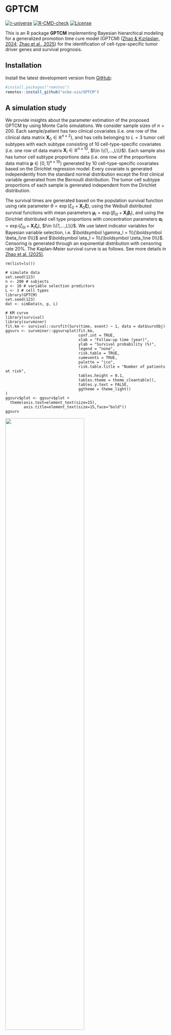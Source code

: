# GPTCM
<!-- 
[![CRAN
status](https://www.r-pkg.org/badges/version/GPTCM)](https://cran.r-project.org/package=GPTCM)
[![DOI](https://img.shields.io/badge/doi-10.32614%2FCRAN.package.GPTCM-brightgreen)](https://doi.org/10.32614/CRAN.package.GPTCM)
-->
[![r-universe](https://ocbe-uio.r-universe.dev/badges/GPTCM)](https://ocbe-uio.r-universe.dev/GPTCM)
[![R-CMD-check](https://github.com/ocbe-uio/GPTCM/workflows/R-CMD-check/badge.svg)](https://github.com/ocbe-uio/GPTCM/actions)
[![License](https://img.shields.io/badge/License-GPLv3-brightgreen.svg)](https://www.gnu.org/licenses/gpl-3.0)



This is an R package **GPTCM** implementing Bayesian hierarchical modeling for a generalized promotion time cure model (GPTCM) ([Zhao \& Kızılaslan, 2024](https://doi.org/10.48550/arXiv.2408.17188); [Zhao et al., 2025](https://doi.org/10.48550/arXiv.2408.17188)) for the identification of cell-type-specific tumor driver genes and survival prognosis. 

## Installation

Install the latest development version from [GitHub](https://github.com/ocbe-uio/GPTCM):

```r
#install.packages("remotes")
remotes::install_github("ocbe-uio/GPTCM")
```

## A simulation study

We provide insights about the parameter estimation of the proposed GPTCM by using Monte Carlo simulations. 
We consider sample sizes of $n=200$. 
Each sample/patient has two clinical covariates (i.e. one row of the clinical data matrix $\mathbf X_0\in \mathbb R^{n\times 2}$), and has cells belonging to $L=3$ tumor cell subtypes with each subtype consisting of $10$ cell-type-specific covariates (i.e. one row of data matrix $\mathbf X_l\in \mathbb R^{n\times 10}$, $l\in \\{1,...,L\\}$). 
Each sample also has tumor cell subtype proportions data (i.e. one row of the proportions data matrix $\mathbf p\in [0,1]^{n\times 10}$) 
generated by $10$ cell-type-specific covariates based on the Dirichlet regression model. 
Every covariate is generated independently from the standard normal distribution except the first clinical variable generated from the Bernoulli distribution. 
The tumor cell subtype proportions of each sample is generated independent from the Dirichlet distribution. 

The survival times are generated based on the population survival function using rate parameter $\theta=\exp(\xi_0+\mathbf X_0\boldsymbol\xi)$, using the Weibull distributed survival functions with 
mean parameters $\boldsymbol\mu_{l}= \exp(\beta_{0l} + \mathbf X_{l} \boldsymbol \beta_l)$, and using the Dirichlet distributed cell type proportions with concentration parameters $\boldsymbol\alpha_{l}= \exp(\zeta_{0l} + \mathbf X_{l} \boldsymbol \zeta_l)$,  $l\in \\{1,...,L\\}$. 
We use latent indicator variables for Bayesian variable selection, i.e. $\boldsymbol \gamma_l = 1\\{\boldsymbol \beta_l\ne 0\\}$ and $\boldsymbol \eta_l = 1\\{\boldsymbol \zeta_l\ne 0\\}$. 
Censoring is generated through an exponential distribution with censoring rate $20\%$. 
The Kaplan–Meier survival curve is as follows. 
See more details in [Zhao et al. (2025)](https://doi.org/10.48550/arXiv.2408.17188). 

```{r}
rm(list=ls())

# simulate data
set.seed(123)
n <- 200 # subjects
p <- 10 # variable selection predictors
L <- 3 # cell types
library(GPTCM)
set.seed(123)
dat <- simData(n, p, L)

# KM curve
library(survival)
library(survminer)
fit.km <- survival::survfit(Surv(time, event) ~ 1, data = dat$survObj)
ggsurv <- survminer::ggsurvplot(fit.km,
                                conf.int = TRUE, 
                                xlab = "Follow-up time (year)",
                                ylab = "Survival probability (%)",
                                legend = "none",
                                risk.table = TRUE,
                                cumevents = TRUE,
                                palette = "jco",
                                risk.table.title = "Number of patients at risk",
                                tables.height = 0.1,
                                tables.theme = theme_cleantable(), 
                                tables.y.text = FALSE, 
                                ggtheme = theme_light() 
)
ggsurv$plot <- ggsurv$plot + 
  theme(axis.text=element_text(size=15), 
        axis.title=element_text(size=15,face="bold"))
ggsurv
```

<img src="man/figures/cran_km.png" width="70%" />

We fit one of the proposed GPTCM, GPTCM with the Bernoulli-beta prior (GPTCM-Ber2):

$$
\begin{aligned}
&&\lhd\ Population\ survival\ function \\ 
    S_{pop}(t) &= e^{ -\theta\\{1 - \sum_{l=1}^L \mathtt p_l S_l(t)\\} } \\
    S_l(t) &= e^{-\left(t/\lambda_l\right)^\kappa} \\ 
    \lambda_l &= \frac{\boldsymbol\mu_l}{\Gamma(1+1/\kappa)}\\
&&\lhd\ Cure\ fraction \\ 
    \log\theta &= \xi_0 + \mathbf X_0\boldsymbol\xi \\
&&\lhd\ Noncure\ fraction \\ 
    \log\boldsymbol\mu_l &= \beta_{0l} + \mathbf X_l\boldsymbol\beta_l \\
\text{Spike-and-slab prior:}&& \\
  \beta_{jl} | \gamma_{jl}, \tau_l^2 &\sim \gamma_{jl}\mathcal N(0, \tau_l^2) + (1-\gamma_{jl})\delta_0(\beta_{jl})\\
\text{Bernoulli-beta:}&& \\
  \gamma_{jl}|\pi_{jl} &\sim \mathcal Bernoulli (\pi_{jl}) \\
  \pi_{jl} &\sim \mathcal Beta(a_\pi, b_\pi)\\
&&\lhd\ Measurement\ error\\ 
  \tilde{\mathbf p} &= \mathbf p + \text{Dirichlet error}\\
  f(\tilde{\mathbf p}|\boldsymbol\alpha) &= \frac{1}{\text{B} (\boldsymbol\alpha)}\prod_{l=1}^L\tilde{\mathtt p}_l^{\alpha_l-1} \\
  \log\alpha_l &= \zeta_{0l} + \mathbf X_l\boldsymbol\zeta_l \\
  \zeta_{0l} | w_0^2 &\sim \mathcal N(0, w_0^2) \\
\text{Spike-and-slab prior:}&& \\
  \zeta_{jl} | \eta_{jl}, w_l^2 &\sim \eta_{jl}\mathcal N(0, w_l^2) + (1-\eta_{jl})\delta_0(\zeta_{jl}) \\
\text{Bernoulli-beta:}&& \\
  \eta_{jl}|\rho_{jl} &\sim \mathcal Bernoulli (\rho_{jl}) \\
  \rho_{jl} &\sim \mathcal Beta(a_\rho, b_\rho)
\end{aligned}
$$


After fitting GPTCM-Ber2, we compare its the survival prediction performance with other approaches (i.e. Kaplan-Meier method without covariates, classic Cox model with two clinical covariates (Cox.clin), Cox model with mean aggregate covariates (Cox.X.mean), Cox model with median aggregate covariatess (Cox.X.median), Cox model with clinical and mean aggregate covariates (Cox.clin.X.mean), and frequentist semiparametric promotion time cure model with clinical variables (PTCM.clin)). 
The follow figure shows the prediction performance of time-dependent Brier scores. 
It is clear that our GPTCM has much better survival prognosis than other approaches. 

```{r}
## run Bayesian GPTCM
set.seed(123)
fit <- GPTCM(dat, nIter = 1100, burnin = 100)

# draw time-dependent Brier scores
plotBrier(dat, datMCMC = fit, 
          time.star = 3, 
          xlab = "Evalutation time points",
          ylab = "Prediction error")
```

<img src="man/figures/cran_brier.png" width="70%" />

The following figure shows the posterior distributions of cell-type-specific effects associated with cell-type-specific progression with the black dimonds indicating true effects, and marginal posterior inclusion probabilities (mPIP) of Bayesian variable selection (BVS). 

```{r}
# show cel-type-specific effects
plotCoeff(dat, datMCMC = fit, estimator = "beta", bandwidth = 0.01)
# show BVS
plotCoeff(dat, datMCMC = fit, estimator = "gamma")
```

<img src="man/figures/cran_betas.png" width="100%" />
<img src="man/figures/cran_gammas.png" width="100%" />


The following figure shows the posterior distributions of cell-type-specific effects associated with cell-type-specific proportions, and mPIP of Bayesian variable selection. 

```{r}
# show cel-type-specific effects
plotCoeff(dat, datMCMC = fit, estimator = "zeta", bandwidth = 0.01)
# show BVS
plotCoeff(dat, datMCMC = fit, estimator = "eta")
```

<img src="man/figures/cran_zetas.png" width="100%" />
<img src="man/figures/cran_etas.png" width="100%" />

## References

Chen MH, Ibrahim JG, Sinha D (1999). A new Bayesian model for survival data with
a surviving fraction. Journal of the American Statistical Association, 94(447):909--919.

Yakovlev AY, Tsodikov AD, Asselain B (1996). Stochastic Models of Tumor Latency and Their
Biostatistical Applications. World Scientific, Singapore.

Zhao Z, Kızılaslan F (2024). A note on promotion time cure models with a new biological consideration. arXiv,
DOI https://doi.org/10.48550/arXiv.2408.17188.


Zhao Z, Kızılaslan F, Wang S, Zucknick M (2025). Generalized promotion time cure model: A new modeling framework to identify cell-type-specific genes and improve survival prognosis. arXiv: xxx.
